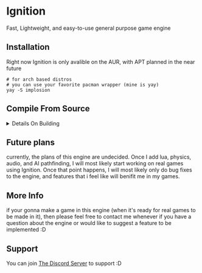# Ignition
Fast, Lightweight, and easy-to-use general purpose game engine

## Installation
Right now Ignition is only avalible on the AUR, with APT planned in the near future

```
# for arch based distros
# you can use your favorite pacman wrapper (mine is yay)
yay -S implosion
```

## Compile From Source
<details>
    <summary>Details On Building</summary>

ignition uses the following

- GLEW
- GLFW
- GLM
- Assimp
- LuaBridge
- 7z (for hub)
- python (for hub)
- stb_image.h (included)
- IMGUI (included)

all of which can be installed using most linux package managers (only pacman/AUR tested)
    
run `premake5 gmake2 && make` for unix-like systems. A optimization you can use is to pass the `-j` flag into make, running it with multiple threads (doesn't work on all systems)<br/><br/>
or<br/><br/>
run `premake5 vs2022` and open the .sln file for windows devices. Windows isn't fully supported yet, don't be surprised if it doesn't work (it doesn't)

</details>

## Future plans
currently, the plans of this engine are undecided. Once I add lua, physics, audio, and AI pathfinding, I will most likely start working on real games using Ignition. Once that point happens, I will most likely only do bug fixes to the engine, and features that i feel like will benifit me in my games.

## More Info
if your gonna make a game in this engine (when it's ready for real games to be made in it), then please feel free to contact me whenever if you have a question about the engine or would like to suggest a feature to be implemented :D

## Support

You can join [The Discord Server](https://discord.gg/ZPuBZ6VFVn) to support :D
